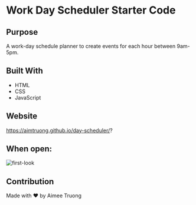 # Work Day Scheduler Starter Code

## Purpose
A work-day schedule planner to create events for each hour between 9am-5pm.

## Built With
* HTML
* CSS
* JavaScript

## Website
https://aimtruong.github.io/day-scheduler/?

## When open:
![first-look](https://user-images.githubusercontent.com/95596045/151754731-b15f451b-a639-43a6-9a7d-36fccf319804.JPG)

## Contribution
Made with ❤️ by Aimee Truong
